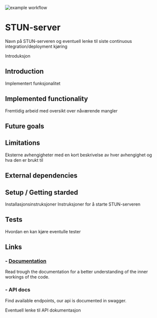 ![example workflow](https://github.com/Jesper-Hustad/STUN-server/actions/workflows/main.yml/badge.svg)
# STUN-server


Navn på STUN-serveren og eventuell lenke til siste continuous integration/deployment kjøring

Introduksjon
## Introduction


Implementert funksjonalitet
## Implemented functionality

Fremtidig arbeid med oversikt over nåværende mangler
## Future goals

## Limitations


Eksterne avhengigheter med en kort beskrivelse av hver avhengighet og hva den er brukt til
## External dependencies


## Setup / Getting starded
Installasjonsinstruksjoner
Instruksjoner for å starte STUN-serveren

## Tests
Hvordan en kan kjøre eventulle tester

## Links

### - [Documentation](https://jesper-hustad.github.io/STUN-server/index.html)
Read trough the documentation for a better understanding of the inner workings of the code.

### - API docs
Find available endpoints, our api is documented in swagger.

Eventuell lenke til API dokumentasjon


